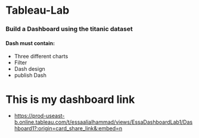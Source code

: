 # Tableau-Lab

### Build a Dashboard using the titanic dataset
#### Dash must contain:
- Three different charts
- Filter
- Dash design
- publish Dash

# This is my dashboard link
- https://prod-useast-b.online.tableau.com/t/essaalialhammad/views/EssaDashboardLab1/Dashboard1?:origin=card_share_link&:embed=n